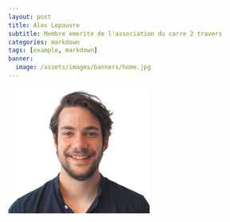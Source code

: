 ```yaml
---
layout: post
title: Alex Lepauvre
subtitle: Membre emerite de l'association du carre 2 travers
categories: markdown
tags: [example, markdown]
banner:
  image: /assets/images/banners/home.jpg
---
```


<img src="assets/images/banners/AlexLepauvre.PNG" alt="AlexLepauvre" class="right-image">

